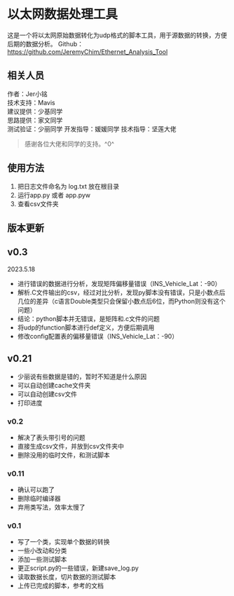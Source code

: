 # 以太网数据处理工具
这是一个将以太网原始数据转化为udp格式的脚本工具，用于源数据的转换，方便后期的数据分析。
Github：https://github.com/JeremyChim/Ethernet_Analysis_Tool

## 相关人员
作者：Jer小铭  
技术支持：Mavis  
建议提供：少基同学  
思路提供：家文同学  
测试验证：少丽同学 
开发指导：媛媛同学
技术指导：坚莲大佬
 
> 感谢各位大佬和同学的支持。^0^

## 使用方法
1. 把日志文件命名为 log.txt 放在根目录 
2. 运行app.py 或者 app.pyw 
3. 查看csv文件夹

## 版本更新

## v0.3
2023.5.18
- 进行错误的数据进行分析，发现矩阵偏移量错误（INS_Vehicle_Lat：-90）
- 解析.C文件输出的csv，经过对比分析，发现py脚本没有错误，只是小数点后几位的差异（c语言Double类型只会保留小数点后6位，而Python则没有这个问题）
- 结论：python脚本并无错误，是矩阵和.c文件的问题
- 将udp的function脚本进行def定义，方便后期调用
- 修改config配置表的偏移量错误（INS_Vehicle_Lat：-90）

## v0.21
- 少丽说有些数据是错的，暂时不知道是什么原因
- 可以自动创建cache文件夹
- 可以自动创建csv文件
- 打印进度

### v0.2
- 解决了表头带引号的问题
- 直接生成csv文件，并放到csv文件夹中
- 删除没用的临时文件，和测试脚本

### v0.11
- 确认可以跑了
- 删除临时编译器
- 弃用类写法，效率太慢了

### v0.1
- 写了一个类，实现单个数据的转换
- 一些小改动和分类
- 添加一些测试脚本
- 更正script.py的一些错误，新建save_log.py
- 读取数据长度，切片数据的测试脚本
- 上传已完成的脚本，参考的文档
